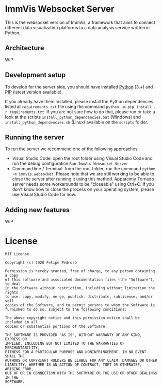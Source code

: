 # ImmVis Websocket Server

This is the websocket version of ImmVis, a framework that aims to connect different data visualization platforms to a data analysis service written in Python.

## Architecture

WIP

## Development setup

To develop for the server side, you should have installed [Python](https://www.python.org/) (3.+) and [PIP](https://pypi.org/project/pip/) (latest version available). 

If you already have them installed, please install the Python dependencies listed at `requirements.txt` file using the command `python -m pip install -r requirements.txt`. If you are not sure how to do that, please run or take a look at the scripts `install_python_dependencies.bat` (Windows) and `install_python_dependencies.sh` (Linux) available on the `scripts` folder.

## Running the server

To run the server we recommend one of the following approaches:

- Visual Studio Code: open the root folder using Visual Studio Code and run the debug configuration `Run ImmVis Websocket Server`
- Command line / Terminal: from the root folder, run the command `python -m immvis.websocket`. Please note that we are still working to be able to close the server after running it using this method. Apparently Tornado server needs some workarounds to be "closeable" using Ctrl+C. If you don't know how to close the process on your operating system, please use Visual Studio Code for now.

## Adding new features

WIP

# License

```
MIT License

Copyright (c) 2020 Felipe Pedroso

Permission is hereby granted, free of charge, to any person obtaining a copy
of this software and associated documentation files (the "Software"), to deal
in the Software without restriction, including without limitation the rights
to use, copy, modify, merge, publish, distribute, sublicense, and/or sell
copies of the Software, and to permit persons to whom the Software is
furnished to do so, subject to the following conditions:

The above copyright notice and this permission notice shall be included in all
copies or substantial portions of the Software.

THE SOFTWARE IS PROVIDED "AS IS", WITHOUT WARRANTY OF ANY KIND, EXPRESS OR
IMPLIED, INCLUDING BUT NOT LIMITED TO THE WARRANTIES OF MERCHANTABILITY,
FITNESS FOR A PARTICULAR PURPOSE AND NONINFRINGEMENT. IN NO EVENT SHALL THE
AUTHORS OR COPYRIGHT HOLDERS BE LIABLE FOR ANY CLAIM, DAMAGES OR OTHER
LIABILITY, WHETHER IN AN ACTION OF CONTRACT, TORT OR OTHERWISE, ARISING FROM,
OUT OF OR IN CONNECTION WITH THE SOFTWARE OR THE USE OR OTHER DEALINGS IN THE
SOFTWARE.
```